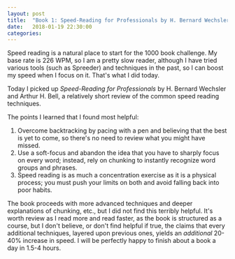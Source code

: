```yaml
---
layout: post
title:  "Book 1: Speed-Reading for Professionals by H. Bernard Wechsler and Arthur H. Bell"
date:   2018-01-19 22:30:00
categories:
---
```

Speed reading is a natural place to start for the 1000 book challenge. My base rate is 226 WPM, so I am a pretty slow reader, although I have tried various tools (such as Spreeder) and techniques in the past, so I can boost my speed when I focus on it. That's what I did today.

Today I picked up *Speed-Reading for Professionals* by H. Bernard Wechsler and Arthur H. Bell, a relatively short review of the common speed reading techniques.

The points I learned that I found most helpful:

1. Overcome backtracking by pacing with a pen and believing that the best is yet to come, so there's no need to review what you might have missed.
2. Use a soft-focus and abandon the idea that you have to sharply focus on every word; instead, rely on chunking to instantly recognize word groups and phrases.
3. Speed reading is as much a concentration exercise as it is a physical process; you must push your limits on both and avoid falling back into poor habits.

The book proceeds with more advanced techniques and deeper explanations of chunking, etc., but I did not find this terribly helpful. It's worth review as I read more and read faster, as the book is structured as a course, but I don't believe, or don't find helpful if true, the claims that every additional techniques, layered upon previous ones, yields an *additional* 20-40% increase in speed. I will be perfectly happy to finish about a book a day in 1.5-4 hours.
